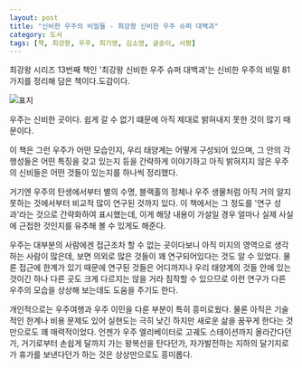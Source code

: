 ```yaml
---
layout: post
title: "신비한 우주의 비밀들 - 최강왕 신비한 우주 슈퍼 대백과"
category: 도서
tags: [책, 최강왕, 우주, 최기영, 김소영, 글송이, 서평]
---
```


최강왕 시리즈 13번째 책인
'최강왕 신비한 우주 슈퍼 대백과'는
신비한 우주의 비밀 81가지를 정리해 담은 책이다.도감이다.

![표지](https://lh3.googleusercontent.com/024zpbsX3m9QhGFDzvgmECt87Oi9sfJGEYAR-j-nIZrUO1XlZvFaBaAmuv6HxnQE5qy6uCpfNkB4JQ=s480)

우주는 신비한 곳이다.
쉽게 갈 수 없기 떄문에 아직 제대로 밝혀내지 못한 것이 많기 때문이다.

이 책은 그런 우주가 어떤 모습인지,
우리 태양계는 어떻게 구성되어 있으며,
그 안의 각 행성들은 어떤 특징을 갖고 있는지 등을 간략하게 이야기하고
아직 밝혀지지 않은 우주의 신비들은 어떤 것들이 있는지를 하나씩 정리했다.

거기엔 우주의 탄생에서부터 별의 수명, 블랙홀의 정체나 우주 생물처럼
아직 거의 알지 못하는 것에서부터
비교적 많이 연구된 것까지 있다.
이 책에서는 그 정도를 '연구 성과'라는 것으로 간략화하여 표시했는데,
이게 해당 내용이 가설일 경우
얼마나 실제 사실에 근접한 것인지를 유추해 볼 수 있게도 해준다.

우주는 대부분의 사람에겐 접근조차 할 수 없는 곳이다보니
아직 미지의 영역으로 생각하는 사람이 많은데,
보면 의외로 많은 것들이 꽤 연구되어있다는 것도 알 수 있었다.
물론 접근에 한계가 있기 때문에 연구된 것들은 어디까지나 우리 태양계의 것들 안에 있는 것이긴 하나
다른 곳도 크게 다르지는 않을 거라 짐작할 수 있으므로
이런 연구가 다른 우주의 모습을 상상해 보는데도 도움을 주기도 한다.

개인적으로는 우주여행과 우주 이민을 다룬 부분이 특히 흥미로웠다.
물론 아직은 기술적인 한계나 비용 문제도 있어 실현도는 극히 낮긴 하지만
새로운 삶을 꿈꾸게 한다는 것 만으로도 꽤 매력적이었다.
언젠가 우주 엘리베이터로 고궤도 스테이션까지 올라간다던가,
거기로부터 손쉽게 달까지 가는 왕복선을 탄다던가,
자가발전하는 지하의 달기지로 가 휴가를 보낸다던가 하는 것은 상상만으로도 흥미롭다.
